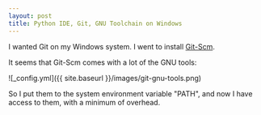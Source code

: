 ```yaml
---
layout: post
title: Python IDE, Git, GNU Toolchain on Windows
---
```


I wanted Git on my Windows system. I went to install [Git-Scm](https://git-scm.com/).

It seems that Git-Scm comes with a lot of the GNU tools:

![_config.yml]({{ site.baseurl }}/images/git-gnu-tools.png)

So I put them to the system environment variable "PATH", and now I have access to them, with a minimum of overhead.
